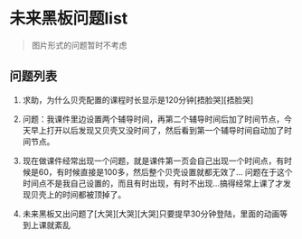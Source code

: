 # 未来黑板问题list

> 图片形式的问题暂时不考虑

## 问题列表

1. 求助，为什么贝壳配置的课程时长显示是120分钟[捂脸哭][捂脸哭]

2. 问题：我课件里边设置两个辅导时间，再第二个辅导时间后加了时间节点，今天早上打开以后发现又贝壳又没时间了，然后看到第一个辅导时间自动加了时间节点。

3. 现在做课件经常出现一个问题，就是课件第一页会自己出现一个时间点，有时候是60，有时候直接是100多，然后整个贝壳设置就都无效了… 问题在于这个时间点不是我自己设置的，而且有时出现，有时不出现…搞得经常上课了才发现贝壳上的时间都被顶掉了。

4. 未来黑板又出问题了[大哭][大哭][大哭]只要提早30分钟登陆，里面的动画等到上课就紊乱


